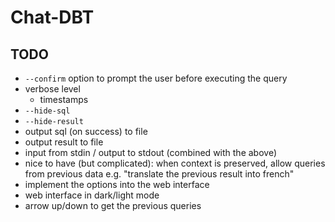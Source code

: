 # Chat-DBT

## TODO

-   `--confirm` option to prompt the user before executing the query
-   verbose level
    -   timestamps
-   `--hide-sql`
-   `--hide-result`
-   output sql (on success) to file
-   output result to file
-   input from stdin / output to stdout (combined with the above)
-   nice to have (but complicated): when context is preserved, allow queries from previous data e.g. "translate the previous result into french"
-   implement the options into the web interface
-   web interface in dark/light mode
-   arrow up/down to get the previous queries
